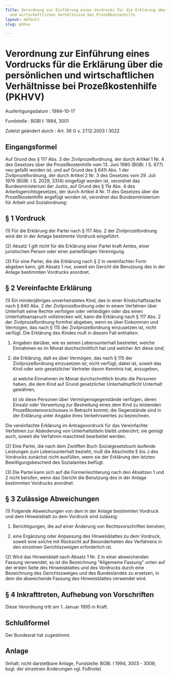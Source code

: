 ```yaml
---
Title: Verordnung zur Einführung eines Vordrucks für die Erklärung über die persönlichen
  und wirtschaftlichen Verhältnisse bei Prozeßkostenhilfe
layout: default
slug: pkhvv

---
```


# Verordnung zur Einführung eines Vordrucks für die Erklärung über die persönlichen und wirtschaftlichen Verhältnisse bei Prozeßkostenhilfe (PKHVV)

Ausfertigungsdatum
:   1994-10-17

Fundstelle
:   BGBl I: 1994, 3001

Zuletzt geändert durch
:   Art. 36 G v. 27.12.2003 I 3022


## Eingangsformel

Auf Grund des § 117 Abs. 3 der Zivilprozeßordnung, der durch Artikel 1
Nr. 4 des Gesetzes über die Prozeßkostenhilfe vom 13. Juni 1980 (BGBl.
I S. 677) neu gefaßt worden ist, und auf Grund des § 641t Abs. 1 der
Zivilprozeßordnung, der durch Artikel 2 Nr. 3 des Gesetzes vom 29.
Juli 1976 (BGBl. I S. 2029, 3314) eingefügt worden ist, verordnet das
Bundesministerium der Justiz, auf Grund des § 11a Abs. 4 des
Arbeitsgerichtsgesetzes, der durch Artikel 4 Nr. 11 des Gesetzes über
die Prozeßkostenhilfe angefügt worden ist, verordnet das
Bundesministerium für Arbeit und Sozialordnung:


## § 1 Vordruck

(1) Für die Erklärung der Partei nach § 117 Abs. 2 der
Zivilprozeßordnung wird der in der Anlage bestimmte Vordruck
eingeführt.

(2) Absatz 1 gilt nicht für die Erklärung einer Partei kraft Amtes,
einer juristischen Person oder einer parteifähigen Vereinigung.

(3) Für eine Partei, die die Erklärung nach § 2 in vereinfachter Form
abgeben kann, gilt Absatz 1 nur, soweit ein Gericht die Benutzung des
in der Anlage bestimmten Vordrucks anordnet.


## § 2 Vereinfachte Erklärung

(1) Ein minderjähriges unverheiratetes Kind, das in einer
Kindschaftssache nach § 640 Abs. 2 der Zivilprozeßordnung oder in
einem Verfahren über Unterhalt seine Rechte verfolgen oder verteidigen
oder das einen Unterhaltsanspruch vollstrecken will, kann die
Erklärung nach § 117 Abs. 2 der Zivilprozeßordnung formfrei abgeben,
wenn es über Einkommen und Vermögen, das nach § 115 der
Zivilprozeßordnung einzusetzen ist, nicht verfügt. Die Erklärung des
Kindes muß in diesem Fall enthalten:

1.  Angaben darüber, wie es seinen Lebensunterhalt bestreitet, welche
    Einnahmen es im Monat durchschnittlich hat und welcher Art diese sind;


2.  die Erklärung, daß es über Vermögen, das nach § 115 der
    Zivilprozeßordnung einzusetzen ist, nicht verfügt; dabei ist, soweit
    das Kind oder sein gesetzlicher Vertreter davon Kenntnis hat,
    anzugeben,

    a)  welche Einnahmen im Monat durchschnittlich brutto die Personen haben,
        die dem Kind auf Grund gesetzlicher Unterhaltspflicht Unterhalt
        gewähren;


    b)  ob diese Personen über Vermögensgegenstände verfügen, deren Einsatz
        oder Verwertung zur Bestreitung eines dem Kind zu leistenden
        Prozeßkostenvorschusses in Betracht kommt; die Gegenstände sind in der
        Erklärung unter Angabe ihres Verkehrswertes zu bezeichnen.






Die vereinfachte Erklärung im Antragsvordruck für das Vereinfachte
Verfahren zur Abänderung von Unterhaltstiteln bleibt unberührt; sie
genügt auch, soweit die Verfahren maschinell bearbeitet werden.

(2) Eine Partei, die nach dem Zwölften Buch Sozialgesetzbuch laufende
Leistungen zum Lebensunterhalt bezieht, muß die Abschnitte E bis J des
Vordrucks zunächst nicht ausfüllen, wenn sie der Erklärung den letzten
Bewilligungsbescheid des Sozialamtes beifügt.

(3) Die Partei kann sich auf die Formerleichterung nach den Absätzen 1
und 2 nicht berufen, wenn das Gericht die Benutzung des in der Anlage
bestimmten Vordrucks anordnet.


## § 3 Zulässige Abweichungen

(1) Folgende Abweichungen von dem in der Anlage bestimmten Vordruck
und dem Hinweisblatt zu dem Vordruck sind zulässig:

1.  Berichtigungen, die auf einer Änderung von Rechtsvorschriften beruhen;


2.  eine Ergänzung oder Anpassung des Hinweisblattes zu dem Vordruck,
    soweit eine solche mit Rücksicht auf Besonderheiten des Verfahrens in
    den einzelnen Gerichtszweigen erforderlich ist.




(2) Wird das Hinweisblatt nach Absatz 1 Nr. 2 in einer abweichenden
Fassung verwendet, so ist die Bezeichnung "Allgemeine Fassung" unten
auf der ersten Seite des Hinweisblattes und des Vordrucks durch eine
Bezeichnung des Gerichtszweiges und des Bundeslandes zu ersetzen, in
dem die abweichende Fassung des Hinweisblattes verwendet wird.


## § 4 Inkrafttreten, Aufhebung von Vorschriften

Diese Verordnung tritt am 1. Januar 1995 in Kraft.


## Schlußformel

Der Bundesrat hat zugestimmt.


## Anlage

(Inhalt: nicht darstellbare Anlage,
Fundstelle: BGBl. I 1994, 3003 - 3008;
bzgl. der einzelnen Änderungen vgl. Fußnote)


